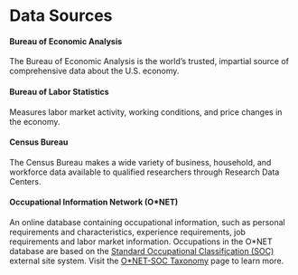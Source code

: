 # Data Sources

#### Bureau of Economic Analysis
The Bureau of Economic Analysis is the world’s trusted, impartial source of comprehensive data about the U.S. economy.

#### Bureau of Labor Statistics
Measures labor market activity, working conditions, and price changes in the economy.

#### Census Bureau
The Census Bureau makes a wide variety of business, household, and workforce data available to qualified researchers through Research Data Centers.

#### Occupational Information Network (O*NET)
An online database containing occupational information, such as personal requirements and characteristics, experience requirements, job requirements and labor market information. Occupations in the O*NET database are based on the [Standard Occupational Classification (SOC)](https://www.bls.gov/soc/) external site system. Visit the [O*NET-SOC Taxonomy](https://www.onetcenter.org/taxonomy.html) page to learn more.
